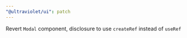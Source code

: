 ```yaml
---
"@ultraviolet/ui": patch
---
```


Revert `Modal` component, disclosure to use `createRef` instead of `useRef`
